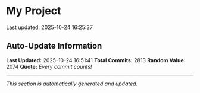 # My Project


Last updated: 2025-10-24 16:25:37




































































































































































































































































































































































































































































































































































































































































































































































































































































































































































































































































































































































































































































































































































































































































































































































































































































































































































































































































































































































































































































































































































































































































































































































































































































































































































































































































































































































































































































































































































































































































































































































































































































































































## Auto-Update Information

**Last Updated:** 2025-10-24 16:51:41
**Total Commits:** 2813
**Random Value:** 2074
**Quote:** _Every commit counts!_

---
_This section is automatically generated and updated._